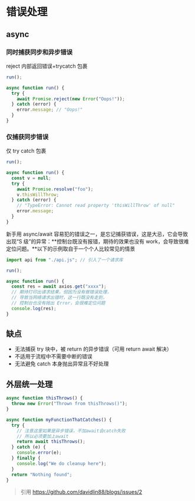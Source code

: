 # 错误处理

## async

### 同时捕获同步和异步错误

reject 内部返回错误+trycatch 包裹

```js
run();

async function run() {
  try {
    await Promise.reject(new Error("Oops!"));
  } catch (error) {
    error.message; // "Oops!"
  }
}
```

### 仅捕获同步错误

仅 try catch 包裹

```js
run();

async function run() {
  const v = null;
  try {
    await Promise.resolve("foo");
    v.thisWillThrow;
  } catch (error) {
    // "TypeError: Cannot read property 'thisWillThrow' of null"
    error.message;
  }
}
```

新手用 async/await 容易犯的错误之一，是忘记捕获错误，这是大忌，它会导致出现“S 级”的异常：**控制台既没有报错，期待的效果也没有 work，会导致很难定位问题。**以下的示例取自于一个个人比较常见的情景

```js
import api from "./api.js"; // 引入了一个请求库

run();

async function run() {
  const res = await axios.get("xxxx");
  // 期待打印出请求结果，但因为没有做错误处理，
  // 导致当网络请求出错时，这一行既没有走到，
  // 控制台也没有抛出 Error，会很难定位问题
  console.log(res);
}
```

## 缺点

- 无法捕获 try 块中，被 return 的异步错误（可用 return await 解决）
- 不适用于流程中不需要中断的错误
- 无法避免 catch 本身抛出异常且不好处理

## 外层统一处理

```js
async function thisThrows() {
  throw new Error("Thrown from thisThrows()");
}

async function myFunctionThatCatches() {
  try {
    // 注意这里如果是异步错误，不加await会catch失败
    // 所以必须要加上await
    return await thisThrows();
  } catch (e) {
    console.error(e);
  } finally {
    console.log("We do cleanup here");
  }
  return "Nothing found";
}
```

> 引用
> https://github.com/davidlin88/blogs/issues/2
